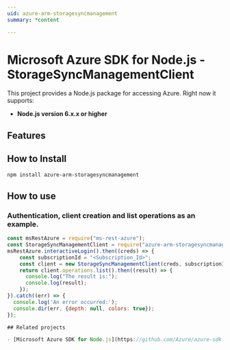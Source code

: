 ```yaml
---
uid: azure-arm-storagesyncmanagement
summary: *content

---
```

# Microsoft Azure SDK for Node.js - StorageSyncManagementClient
This project provides a Node.js package for accessing Azure. Right now it supports:
- **Node.js version 6.x.x or higher**

## Features


## How to Install

```bash
npm install azure-arm-storagesyncmanagement
```

## How to use

### Authentication, client creation and list operations as an example.

```javascript
const msRestAzure = require("ms-rest-azure");
const StorageSyncManagementClient = require("azure-arm-storagesyncmanagement");
msRestAzure.interactiveLogin().then((creds) => {
    const subscriptionId = "<Subscription_Id>";
    const client = new StorageSyncManagementClient(creds, subscriptionId);
    return client.operations.list().then((result) => {
      console.log("The result is:");
      console.log(result);
    });
}).catch((err) => {
  console.log('An error occurred:');
  console.dir(err, {depth: null, colors: true});
});

## Related projects

- [Microsoft Azure SDK for Node.js](https://github.com/Azure/azure-sdk-for-node)
